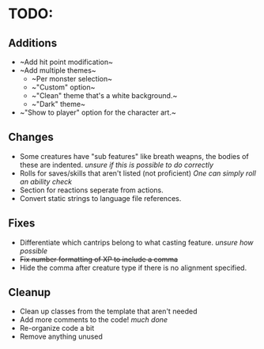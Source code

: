 # TODO:

## Additions
- ~Add hit point modification~
- ~Add multiple themes~
	- ~Per monster selection~
	- ~"Custom" option~
	- ~"Clean" theme that's a white background.~
	- ~"Dark" theme~
- ~"Show to player" option for the character art.~

## Changes
- Some creatures have "sub features" like breath weapns, the bodies of these are indented. *unsure if this is possible to do correctly*
- Rolls for saves/skills that aren't listed (not proficient) *One can simply roll an ability check*
- Section for reactions seperate from actions.
- Convert static strings to language file references.

## Fixes
- Differentiate which cantrips belong to what casting feature. *unsure how possible*
- ~~Fix number formatting of XP to include a comma~~
- Hide the comma after creature type if there is no alignment specified.

## Cleanup
- Clean up classes from the template that aren't needed
- Add more comments to the code! *much done*
- Re-organize code a bit
- Remove anything unused
